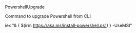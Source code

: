 PowershellUpgrade

Command to upgrade Powershell from CLI

iex "& { $(irm https://aka.ms/install-powershell.ps1) } -UseMSI"
